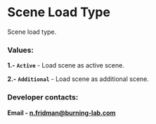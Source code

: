 ﻿# Scene Load Type

Scene load type.

### Values:
**1.-** **`Active`** - Load scene as active scene.

**2.-** **`Additional`** - Load scene as additional scene.

### Developer contacts:

**Email - [n.fridman@burning-lab.com](mailto://n.fridman@burning-lab.com)**